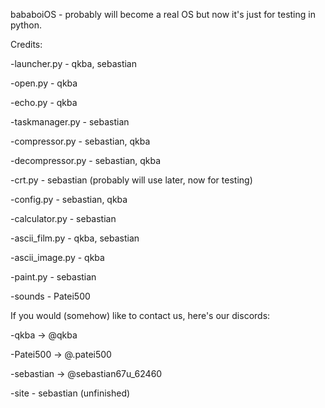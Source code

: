 bababoiOS - probably will become a real OS but now it's just for testing in python.

Credits:

-launcher.py - qkba, sebastian

-open.py - qkba

-echo.py - qkba

-taskmanager.py - sebastian

-compressor.py - sebastian, qkba

-decompressor.py - sebastian, qkba

-crt.py - sebastian (probably will use later, now for testing)

-config.py - sebastian, qkba

-calculator.py - sebastian

-ascii_film.py - qkba, sebastian

-ascii_image.py - qkba

-paint.py - sebastian

-sounds - Patei500

If you would (somehow) like to contact us, here's our discords:

-qkba -> @qkba

-Patei500 -> @.patei500

-sebastian -> @sebastian67u_62460

-site - sebastian (unfinished)
